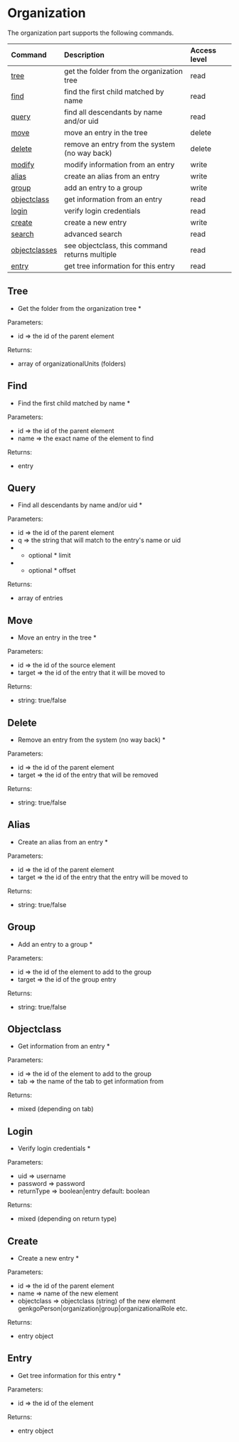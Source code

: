 Organization
=====================

The organization part supports the following commands.

| Command                            | Description                                    | Access level |
| :--------------------------------- |:---------------------------------------------- |:-------------|
| [tree](#tree)                      | get the folder from the organization tree      | read         |
| [find](#find)                      | find the first child matched by name           | read         |
| [query](#query)                    | find all descendants by name and/or uid        | read         |
| [move](#move)                      | move an entry in the tree                      | delete       |
| [delete](#delete)                  | remove an entry from the system (no way back)  | delete       |
| [modify](#modify)                  | modify information from an entry               | write        |
| [alias](#alias)                    | create an alias from an entry                  | write        |
| [group](#group)                    | add an entry to a group                        | write        |
| [objectclass](#objectclass)        | get information from an entry                  | read         |
| [login](#login)                    | verify login credentials                       | read         |
| [create](#create)                  | create a new entry                             | write        |
| [search](#search)                  | advanced search                                | read         |
| [objectclasses](#objectclasses)    | see objectclass, this command returns multiple | read         |
| [entry](#entry)                    | get tree information for this entry            | read         |

## Tree ##
*  Get the folder from the organization tree  *

Parameters:

- id => the id of the parent element

Returns:

- array of organizationalUnits (folders)


## Find ##
* Find the first child matched by name *

Parameters:

- id => the id of the parent element
- name => the exact name of the element to find 

Returns:

- entry


## Query ##
* Find all descendants by name and/or uid  *

Parameters:

- id => the id of the parent element
- q => the string that will match to the entry's name or uid
- * optional * limit
- * optional * offset

Returns:

- array of entries


## Move ##
* Move an entry in the tree  *

Parameters:

- id => the id of the source element
- target => the id of the entry that it will be moved to

Returns:

- string: true/false


## Delete ##
* Remove an entry from the system (no way back)  *

Parameters:

- id => the id of the parent element
- target => the id of the entry that will be removed

Returns:

- string: true/false


## Alias ##
* Create an alias from an entry  *

Parameters:

- id => the id of the parent element
- target => the id of the entry that the entry will be moved to

Returns:

- string: true/false


## Group ##
* Add an entry to a group  *

Parameters:

- id => the id of the element to add to the group
- target => the id of the group entry

Returns:

- string: true/false


## Objectclass ##
* Get information from an entry  *

Parameters:

- id => the id of the element to add to the group
- tab => the name of the tab to get information from

Returns:

- mixed (depending on tab)


## Login ##
* Verify login credentials  *

Parameters:

- uid => username
- password => password
- returnType => boolean|entry default: boolean

Returns:

- mixed (depending on return type)


## Create ##
* Create a new entry  *

Parameters:

- id => the id of the parent element 
- name => name of the new element
- objectclass => objectclass (string) of the new element genkgoPerson|organization|group|organizationalRole etc.

Returns:

- entry object


## Entry ##
* Get tree information for this entry  *

Parameters:

- id => the id of the element 

Returns:

- entry object